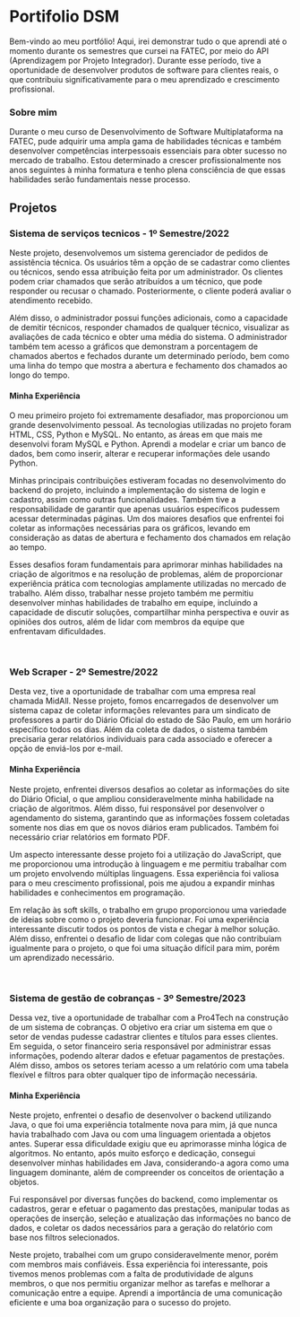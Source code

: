 # Portifolio DSM
<p>
Bem-vindo ao meu portfólio! Aqui, irei demonstrar tudo o que aprendi até o momento durante os semestres que cursei na FATEC, por meio do API (Aprendizagem por Projeto Integrador). Durante esse período, tive a oportunidade de desenvolver produtos de software para clientes reais, o que contribuiu significativamente para o meu aprendizado e crescimento profissional.
</p>
<h3>Sobre mim</h3>
<p>
Durante o meu curso de Desenvolvimento de Software Multiplataforma na FATEC, pude adquirir uma ampla gama de habilidades técnicas e também desenvolver competências interpessoais essenciais para obter sucesso no mercado de trabalho. Estou determinado a crescer profissionalmente nos anos seguintes à minha formatura e tenho plena consciência de que essas habilidades serão fundamentais nesse processo.
</p>
<h2>Projetos</h2>
<h3>Sistema de serviços tecnicos - 1º Semestre/2022</h3>
  <p>
Neste projeto, desenvolvemos um sistema gerenciador de pedidos de assistência técnica. Os usuários têm a opção de se cadastrar como clientes ou técnicos, sendo essa atribuição feita por um administrador. Os clientes podem criar chamados que serão atribuídos a um técnico, que pode responder ou recusar o chamado. Posteriormente, o cliente poderá avaliar o atendimento recebido.

Além disso, o administrador possui funções adicionais, como a capacidade de demitir técnicos, responder chamados de qualquer técnico, visualizar as avaliações de cada técnico e obter uma média do sistema. O administrador também tem acesso a gráficos que demonstram a porcentagem de chamados abertos e fechados durante um determinado período, bem como uma linha do tempo que mostra a abertura e fechamento dos chamados ao longo do tempo.
  </p>
  <h4>Minha Experiência</h4>
    <p>
     O meu primeiro projeto foi extremamente desafiador, mas proporcionou um grande desenvolvimento pessoal. As tecnologias utilizadas no projeto foram HTML, CSS, Python e MySQL. No entanto, as áreas em que mais me desenvolvi foram MySQL e Python. Aprendi a modelar e criar um banco de dados, bem como inserir, alterar e recuperar informações dele usando Python.

Minhas principais contribuições estiveram focadas no desenvolvimento do backend do projeto, incluindo a implementação do sistema de login e cadastro, assim como outras funcionalidades. Também tive a responsabilidade de garantir que apenas usuários específicos pudessem acessar determinadas páginas. Um dos maiores desafios que enfrentei foi coletar as informações necessárias para os gráficos, levando em consideração as datas de abertura e fechamento dos chamados em relação ao tempo.

Esses desafios foram fundamentais para aprimorar minhas habilidades na criação de algoritmos e na resolução de problemas, além de proporcionar experiência prática com tecnologias amplamente utilizadas no mercado de trabalho. Além disso, trabalhar nesse projeto também me permitiu desenvolver minhas habilidades de trabalho em equipe, incluindo a capacidade de discutir soluções, compartilhar minha perspectiva e ouvir as opiniões dos outros, além de lidar com membros da equipe que enfrentavam dificuldades.
    </p>
<br>
<h3>Web Scraper - 2º Semestre/2022</h3>
<p>
Desta vez, tive a oportunidade de trabalhar com uma empresa real chamada MidAll. Nesse projeto, fomos encarregados de desenvolver um sistema capaz de coletar informações relevantes para um sindicato de professores a partir do Diário Oficial do estado de São Paulo, em um horário específico todos os dias. Além da coleta de dados, o sistema também precisaria gerar relatórios individuais para cada associado e oferecer a opção de enviá-los por e-mail.
</p>
  <h4>Minha Experiência</h4>
    <p>
   Neste projeto, enfrentei diversos desafios ao coletar as informações do site do Diário Oficial, o que ampliou consideravelmente minha habilidade na criação de algoritmos. Além disso, fui responsável por desenvolver o agendamento do sistema, garantindo que as informações fossem coletadas somente nos dias em que os novos diários eram publicados. Também foi necessário criar relatórios em formato PDF.

Um aspecto interessante desse projeto foi a utilização do JavaScript, que me proporcionou uma introdução à linguagem e me permitiu trabalhar com um projeto envolvendo múltiplas linguagens. Essa experiência foi valiosa para o meu crescimento profissional, pois me ajudou a expandir minhas habilidades e conhecimentos em programação.

Em relação às soft skills, o trabalho em grupo proporcionou uma variedade de ideias sobre como o projeto deveria funcionar. Foi uma experiência interessante discutir todos os pontos de vista e chegar à melhor solução. Além disso, enfrentei o desafio de lidar com colegas que não contribuíam igualmente para o projeto, o que foi uma situação difícil para mim, porém um aprendizado necessário.
    </p>
<br>
<h3>Sistema de gestão de cobranças - 3º Semestre/2023</h3>
<p>
Dessa vez, tive a oportunidade de trabalhar com a Pro4Tech na construção de um sistema de cobranças. O objetivo era criar um sistema em que o setor de vendas pudesse cadastrar clientes e títulos para esses clientes. Em seguida, o setor financeiro seria responsável por administrar essas informações, podendo alterar dados e efetuar pagamentos de prestações. Além disso, ambos os setores teriam acesso a um relatório com uma tabela flexível e filtros para obter qualquer tipo de informação necessária.
</p>
  <h4>Minha Experiência</h4>
    <p>
    Neste projeto, enfrentei o desafio de desenvolver o backend utilizando Java, o que foi uma experiência totalmente nova para mim, já que nunca havia trabalhado com Java ou com uma linguagem orientada a objetos antes. Superar essa dificuldade exigiu que eu aprimorasse minha lógica de algoritmos. No entanto, após muito esforço e dedicação, consegui desenvolver minhas habilidades em Java, considerando-a agora como uma linguagem dominante, além de compreender os conceitos de orientação a objetos.

Fui responsável por diversas funções do backend, como implementar os cadastros, gerar e efetuar o pagamento das prestações, manipular todas as operações de inserção, seleção e atualização das informações no banco de dados, e coletar os dados necessários para a geração do relatório com base nos filtros selecionados. 
  
  Neste projeto, trabalhei com um grupo consideravelmente menor, porém com membros mais confiáveis. Essa experiência foi interessante, pois tivemos menos problemas com a falta de produtividade de alguns membros, o que nos permitiu organizar melhor as tarefas e melhorar a comunicação entre a equipe. Aprendi a importância de uma comunicação eficiente e uma boa organização para o sucesso do projeto.
    </p>
